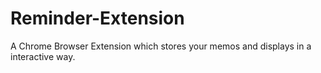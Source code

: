 # Reminder-Extension
A Chrome Browser Extension which stores your memos and displays in a interactive way.
